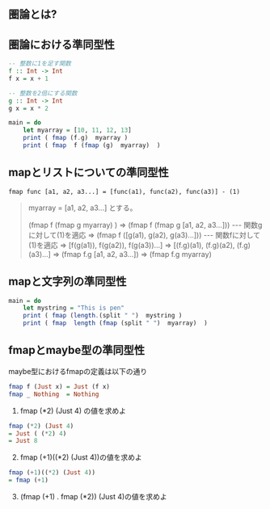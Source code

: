 


## 圏論とは?












## 圏論における準同型性



```hs
-- 整数に1を足す関数
f :: Int -> Int
f x = x + 1

-- 整数を2倍にする関数
g :: Int -> Int
g x = x * 2

main = do
    let myarray = [10, 11, 12, 13]
    print ( fmap (f.g)  myarray )
    print ( fmap  f (fmap (g)  myarray)  )
```



## mapとリストについての準同型性

```
fmap func [a1, a2, a3...] = [func(a1), func(a2), func(a3)] - (1)
```


> myarray = [a1, a2, a3...]
> とする。
> 
>    (fmap f (fmap g myarray) )
> => (fmap f (fmap g [a1, a2, a3...]))   --- 関数gに対して(1)を適応
> => (fmap f ([g(a1), g(a2), g(a3)...])) --- 関数fに対して(1)を適応
> => [f(g(a1)), f(g(a2)), f(g(a3))...]
> => [(f.g)(a1),  (f.g)(a2), (f.g)(a3)...]
> => (fmap f.g [a1, a2, a3...])
> => (fmap f.g myarray)



## mapと文字列の準同型性


```hs
main = do
    let mystring = "This is pen"
    print ( fmap (length.(split " ")  mystring )
    print ( fmap  length (fmap (split " ")  myarray)  )
```




## fmapとmaybe型の準同型性

maybe型におけるfmapの定義は以下の通り

```hs
fmap f (Just x) = Just (f x)
fmap _ Nothing  = Nothing
```


1) fmap (*2) (Just 4) の値を求めよ

```hs
fmap (*2) (Just 4)
= Just ( (*2) 4)
= Just 8
```

2) fmap (+1)((*2) (Just 4))の値を求めよ

```hs
fmap (+1)((*2) (Just 4))
= fmap (+1)

```


3) (fmap (+1) . fmap (*2)) (Just 4)の値を求めよ















